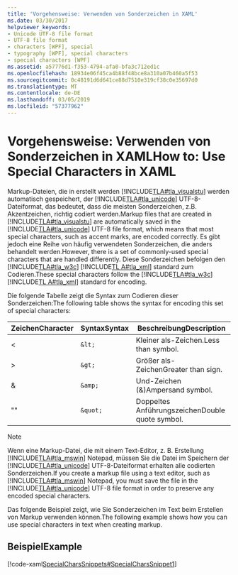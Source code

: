 ```yaml
---
title: 'Vorgehensweise: Verwenden von Sonderzeichen in XAML'
ms.date: 03/30/2017
helpviewer_keywords:
- Unicode UTF-8 file format
- UTF-8 file format
- characters [WPF], special
- typography [WPF], special characters
- special characters [WPF]
ms.assetid: a57776d1-f353-4794-afa0-bfa3c712ed1c
ms.openlocfilehash: 18934e06f45ca4b88f48bce8a310a07b460a5f53
ms.sourcegitcommit: 0c48191d6d641ce88d7510e319cf38c0e35697d0
ms.translationtype: MT
ms.contentlocale: de-DE
ms.lasthandoff: 03/05/2019
ms.locfileid: "57377962"
---
```

# <a name="how-to-use-special-characters-in-xaml"></a><span data-ttu-id="8bf5b-102">Vorgehensweise: Verwenden von Sonderzeichen in XAML</span><span class="sxs-lookup"><span data-stu-id="8bf5b-102">How to: Use Special Characters in XAML</span></span>
<span data-ttu-id="8bf5b-103">Markup-Dateien, die in erstellt werden [!INCLUDE[TLA#tla_visualstu](../../../../includes/tlasharptla-visualstu-md.md)] werden automatisch gespeichert, der [!INCLUDE[TLA#tla_unicode](../../../../includes/tlasharptla-unicode-md.md)] UTF-8-Dateiformat, das bedeutet, dass die meisten Sonderzeichen, z.B. Akzentzeichen, richtig codiert werden.</span><span class="sxs-lookup"><span data-stu-id="8bf5b-103">Markup files that are created in [!INCLUDE[TLA#tla_visualstu](../../../../includes/tlasharptla-visualstu-md.md)] are automatically saved in the [!INCLUDE[TLA#tla_unicode](../../../../includes/tlasharptla-unicode-md.md)] UTF-8 file format, which means that most special characters, such as accent marks, are encoded correctly.</span></span> <span data-ttu-id="8bf5b-104">Es gibt jedoch eine Reihe von häufig verwendeten Sonderzeichen, die anders behandelt werden.</span><span class="sxs-lookup"><span data-stu-id="8bf5b-104">However, there is a set of commonly-used special characters that are handled differently.</span></span> <span data-ttu-id="8bf5b-105">Diese Sonderzeichen befolgen den [!INCLUDE[TLA#tla_w3c](../../../../includes/tlasharptla-w3c-md.md)] [!INCLUDE[TL A#tla_xml](../../../../includes/tlasharptla-xml-md.md)] standard zum Codieren.</span><span class="sxs-lookup"><span data-stu-id="8bf5b-105">These special characters follow the [!INCLUDE[TLA#tla_w3c](../../../../includes/tlasharptla-w3c-md.md)] [!INCLUDE[TL A#tla_xml](../../../../includes/tlasharptla-xml-md.md)] standard for encoding.</span></span>  
  
 <span data-ttu-id="8bf5b-106">Die folgende Tabelle zeigt die Syntax zum Codieren dieser Sonderzeichen:</span><span class="sxs-lookup"><span data-stu-id="8bf5b-106">The following table shows the syntax for encoding this set of special characters:</span></span>  
  
|<span data-ttu-id="8bf5b-107">Zeichen</span><span class="sxs-lookup"><span data-stu-id="8bf5b-107">Character</span></span>|<span data-ttu-id="8bf5b-108">Syntax</span><span class="sxs-lookup"><span data-stu-id="8bf5b-108">Syntax</span></span>|<span data-ttu-id="8bf5b-109">Beschreibung</span><span class="sxs-lookup"><span data-stu-id="8bf5b-109">Description</span></span>|  
|---------------|------------|-----------------|  
|<|`&lt;`|<span data-ttu-id="8bf5b-110">Kleiner als-Zeichen.</span><span class="sxs-lookup"><span data-stu-id="8bf5b-110">Less than symbol.</span></span>|  
|>|`&gt;`|<span data-ttu-id="8bf5b-111">Größer als-Zeichen</span><span class="sxs-lookup"><span data-stu-id="8bf5b-111">Greater than sign.</span></span>|  
|&|`&amp;`|<span data-ttu-id="8bf5b-112">Und-Zeichen (&)</span><span class="sxs-lookup"><span data-stu-id="8bf5b-112">Ampersand symbol.</span></span>|  
|<span data-ttu-id="8bf5b-113">"</span><span class="sxs-lookup"><span data-stu-id="8bf5b-113">"</span></span>|`&quot;`|<span data-ttu-id="8bf5b-114">Doppeltes Anführungszeichen</span><span class="sxs-lookup"><span data-stu-id="8bf5b-114">Double quote symbol.</span></span>|  
  
> [!NOTE]
>  <span data-ttu-id="8bf5b-115">Wenn eine Markup-Datei, die mit einem Text-Editor, z. B. Erstellung [!INCLUDE[TLA#tla_mswin](../../../../includes/tlasharptla-mswin-md.md)] Notepad, müssen Sie die Datei im Speichern der [!INCLUDE[TLA#tla_unicode](../../../../includes/tlasharptla-unicode-md.md)] UTF-8-Dateiformat erhalten alle codierten Sonderzeichen.</span><span class="sxs-lookup"><span data-stu-id="8bf5b-115">If you create a markup file using a text editor, such as [!INCLUDE[TLA#tla_mswin](../../../../includes/tlasharptla-mswin-md.md)] Notepad, you must save the file in the [!INCLUDE[TLA#tla_unicode](../../../../includes/tlasharptla-unicode-md.md)] UTF-8 file format in order to preserve any encoded special characters.</span></span>  
  
 <span data-ttu-id="8bf5b-116">Das folgende Beispiel zeigt, wie Sie Sonderzeichen im Text beim Erstellen von Markup verwenden können.</span><span class="sxs-lookup"><span data-stu-id="8bf5b-116">The following example shows how you can use special characters in text when creating markup.</span></span>  
  
## <a name="example"></a><span data-ttu-id="8bf5b-117">Beispiel</span><span class="sxs-lookup"><span data-stu-id="8bf5b-117">Example</span></span>  
 [!code-xaml[SpecialCharsSnippets#SpecialCharsSnippet1](~/samples/snippets/csharp/VS_Snippets_Wpf/SpecialCharsSnippets/CS/Window1.xaml#specialcharssnippet1)]
